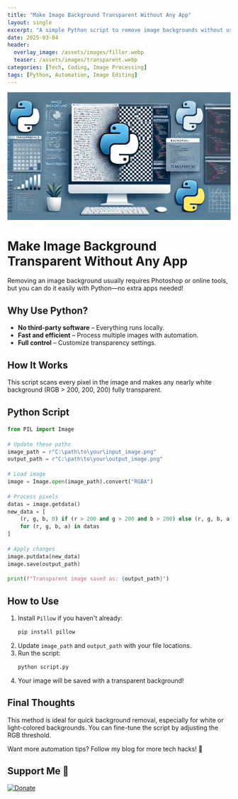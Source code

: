 ```yaml
---
title: "Make Image Background Transparent Without Any App"
layout: single
excerpt: "A simple Python script to remove image backgrounds without using any third-party apps or online tools."
date: 2025-03-04
header:
  overlay_image: /assets/images/filler.webp
  teaser: /assets/images/transparent.webp
categories: [Tech, Coding, Image Processing]
tags: [Python, Automation, Image Editing]
---
```



![tpr](https://raw.githubusercontent.com/mattchoo2/mattchoo2.github.io/main/assets/images/transparent.webp)

# Make Image Background Transparent Without Any App

Removing an image background usually requires Photoshop or online tools, but you can do it easily with Python—no extra apps needed!

## Why Use Python?

- **No third-party software** – Everything runs locally.
- **Fast and efficient** – Process multiple images with automation.
- **Full control** – Customize transparency settings.

## How It Works

This script scans every pixel in the image and makes any nearly white background (RGB > 200, 200, 200) fully transparent.

## Python Script

```python
from PIL import Image

# Update these paths
image_path = r"C:\path\to\your\input_image.png"
output_path = r"C:\path\to\your\output_image.png"

# Load image
image = Image.open(image_path).convert("RGBA")

# Process pixels
datas = image.getdata()
new_data = [
    (r, g, b, 0) if (r > 200 and g > 200 and b > 200) else (r, g, b, a)
    for (r, g, b, a) in datas
]

# Apply changes
image.putdata(new_data)
image.save(output_path)

print(f"Transparent image saved as: {output_path}")
```

## How to Use

1. Install `Pillow` if you haven't already:
   ```sh
   pip install pillow
   ```
2. Update `image_path` and `output_path` with your file locations.
3. Run the script:
   ```sh
   python script.py
   ```
4. Your image will be saved with a transparent background!

## Final Thoughts

This method is ideal for quick background removal, especially for white or light-colored backgrounds. You can fine-tune the script by adjusting the RGB threshold.

Want more automation tips? Follow my blog for more tech hacks! 🚀

## Support Me 💖
[![Donate](https://img.shields.io/badge/Donate-PayPal-blue.svg)](https://paypal.me/mattchoo2)

